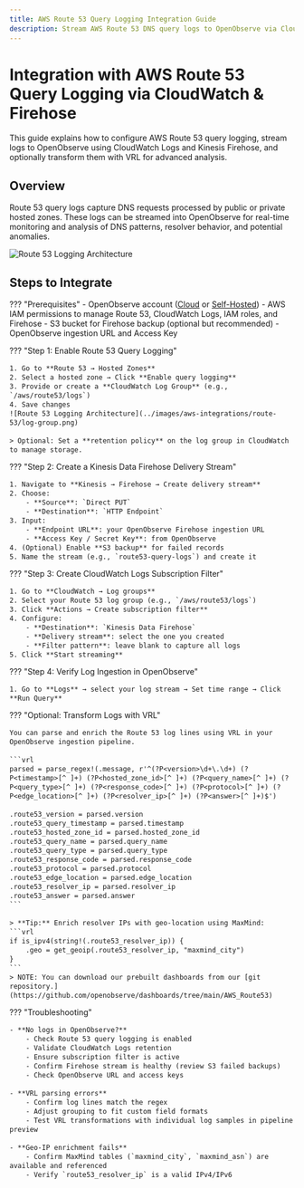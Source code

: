 ```yaml
---
title: AWS Route 53 Query Logging Integration Guide
description: Stream AWS Route 53 DNS query logs to OpenObserve via CloudWatch Logs and Kinesis Firehose for real-time DNS monitoring.
---
```


# Integration with AWS Route 53 Query Logging via CloudWatch & Firehose

This guide explains how to configure AWS Route 53 query logging, stream logs to OpenObserve using CloudWatch Logs and Kinesis Firehose, and optionally transform them with VRL for advanced analysis.

## Overview

Route 53 query logs capture DNS requests processed by public or private hosted zones. These logs can be streamed into OpenObserve for real-time monitoring and analysis of DNS patterns, resolver behavior, and potential anomalies.

![Route 53 Logging Architecture](https://openobserve.ai/assets/route53_34020a7b52.gif)

## Steps to Integrate

??? "Prerequisites"
    - OpenObserve account ([Cloud](https://cloud.openobserve.ai/web/) or [Self-Hosted](../../../getting-started/#self-hosted-installation))
    - AWS IAM permissions to manage Route 53, CloudWatch Logs, IAM roles, and Firehose
    - S3 bucket for Firehose backup (optional but recommended)
    - OpenObserve ingestion URL and Access Key

??? "Step 1: Enable Route 53 Query Logging"

    1. Go to **Route 53 → Hosted Zones**
    2. Select a hosted zone → Click **Enable query logging**
    3. Provide or create a **CloudWatch Log Group** (e.g., `/aws/route53/logs`)
    4. Save changes
    ![Route 53 Logging Architecture](../images/aws-integrations/route-53/log-group.png)

    > Optional: Set a **retention policy** on the log group in CloudWatch to manage storage.

??? "Step 2: Create a Kinesis Data Firehose Delivery Stream"

    1. Navigate to **Kinesis → Firehose → Create delivery stream**
    2. Choose:
        - **Source**: `Direct PUT`
        - **Destination**: `HTTP Endpoint`
    3. Input:
        - **Endpoint URL**: your OpenObserve Firehose ingestion URL
        - **Access Key / Secret Key**: from OpenObserve
    4. (Optional) Enable **S3 backup** for failed records
    5. Name the stream (e.g., `route53-query-logs`) and create it

??? "Step 3: Create CloudWatch Logs Subscription Filter"

    1. Go to **CloudWatch → Log groups**
    2. Select your Route 53 log group (e.g., `/aws/route53/logs`)
    3. Click **Actions → Create subscription filter**
    4. Configure:
        - **Destination**: `Kinesis Data Firehose`
        - **Delivery stream**: select the one you created
        - **Filter pattern**: leave blank to capture all logs
    5. Click **Start streaming**

??? "Step 4: Verify Log Ingestion in OpenObserve"

    1. Go to **Logs** → select your log stream → Set time range → Click **Run Query**
    

??? "Optional: Transform Logs with VRL"

    You can parse and enrich the Route 53 log lines using VRL in your OpenObserve ingestion pipeline.

    ```vrl
    parsed = parse_regex!(.message, r'^(?P<version>\d+\.\d+) (?P<timestamp>[^ ]+) (?P<hosted_zone_id>[^ ]+) (?P<query_name>[^ ]+) (?P<query_type>[^ ]+) (?P<response_code>[^ ]+) (?P<protocol>[^ ]+) (?P<edge_location>[^ ]+) (?P<resolver_ip>[^ ]+) (?P<answer>[^ ]+)$')

    .route53_version = parsed.version
    .route53_query_timestamp = parsed.timestamp
    .route53_hosted_zone_id = parsed.hosted_zone_id
    .route53_query_name = parsed.query_name
    .route53_query_type = parsed.query_type
    .route53_response_code = parsed.response_code
    .route53_protocol = parsed.protocol
    .route53_edge_location = parsed.edge_location
    .route53_resolver_ip = parsed.resolver_ip
    .route53_answer = parsed.answer
    ```

    > **Tip:** Enrich resolver IPs with geo-location using MaxMind:
    ```vrl
    if is_ipv4(string!(.route53_resolver_ip)) {
        .geo = get_geoip(.route53_resolver_ip, "maxmind_city")
    }
    ```
    > NOTE: You can download our prebuilt dashboards from our [git repository.](https://github.com/openobserve/dashboards/tree/main/AWS_Route53)

??? "Troubleshooting"

    - **No logs in OpenObserve?**
        - Check Route 53 query logging is enabled
        - Validate CloudWatch Logs retention
        - Ensure subscription filter is active
        - Confirm Firehose stream is healthy (review S3 failed backups)
        - Check OpenObserve URL and access keys

    - **VRL parsing errors**
        - Confirm log lines match the regex
        - Adjust grouping to fit custom field formats
        - Test VRL transformations with individual log samples in pipeline preview

    - **Geo-IP enrichment fails**
        - Confirm MaxMind tables (`maxmind_city`, `maxmind_asn`) are available and referenced
        - Verify `route53_resolver_ip` is a valid IPv4/IPv6
